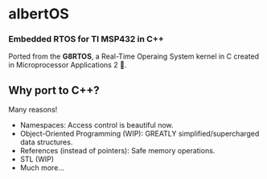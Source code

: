 # albertOS
### Embedded RTOS for TI MSP432 in C++

Ported from the **G8RTOS**, a Real-Time Operaing System kernel in C created in Microprocessor Applications 2 🐊.

## Why port to C++?
Many reasons!
- Namespaces: Access control is beautiful now.
- Object-Oriented Programming (WIP): GREATLY simplified/supercharged data structures.
- References (instead of pointers): Safe memory operations.
- STL (WIP)
- Much more...
